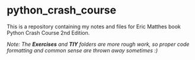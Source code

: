 # python_crash_course
 This is a repository containing my notes and files for Eric Matthes book Python Crash Course 2nd Edition.

 *Note: The **Exercises** and **TIY** folders are more rough work, so proper code formatting and common sense are thrown away sometimes :)*